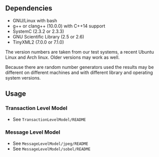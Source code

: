 

## Dependencies

  * GNU/Linux with bash
  * g++ or clang++ (10.0.0) with C++14 support
  * SystemC (2.3.2 or 2.3.3)
  * GNU Scientific Library (2.5 or 2.6)
  * TinyXML2 (7.0.0 or 7.1.0)

The version numbers are taken from our test systems, a recent Ubuntu Linux and Arch linux.
Older versions may work as well.

Because there are random number generators used the results may be different on different machines and with different library and operating system versions.

## Usage

### Transaction Level Model

  * See `TransactionLevelModel/README`

### Message Level Model

  * See `MessageLevelModel/jpeg/README`
  * See `MessageLevelModel/sobel/README`
  
